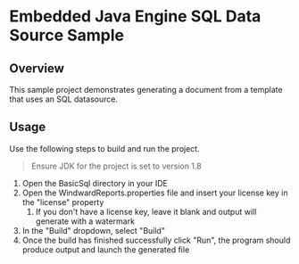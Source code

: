 # Embedded Java Engine SQL Data Source Sample

## Overview
This sample project demonstrates generating a document from a template that uses an SQL datasource.

## Usage
Use the following steps to build and run the project.

> Ensure JDK for the project is set to version 1.8

1. Open the BasicSql directory in your IDE
2. Open the WindwardReports.properties file and insert your license key in the "license" property
    1. If you don't have a license key, leave it blank and output will generate with a watermark
3. In the "Build" dropdown, select "Build"
4. Once the build has finished successfully click "Run", the program should produce output and launch the generated file